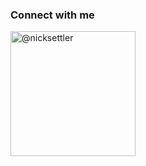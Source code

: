 <div>
  <div>
    <h3 align="left">Connect with me</h3>
    <p align="left">
      <a href="https://github.com/nicksettler" target="_blank"><img align="center" src="https://img.shields.io/badge/GitHub_(Personal)-141013?style=for-the-badge&logo=github&label=NickSettler" width="200" alt="@nicksettler"/></a>
    </p>
  </div>
</div>

<!--https://github.com/alexandresanlim/Badges4-README.md-Profile-->
<!--https://shields.io/badges-->
